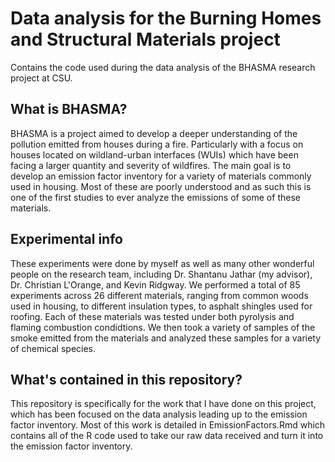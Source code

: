 # Data analysis for the Burning Homes and Structural Materials project
Contains the code used during the data analysis of the BHASMA research project at CSU.

## What is BHASMA?
BHASMA is a project aimed to develop a deeper understanding of the pollution emitted from houses during a fire. Particularly with a focus on houses located on wildland-urban interfaces (WUIs) which have been facing a larger quantity and severity of wildfires. The main goal is to develop an emission factor inventory for a variety of materials commonly used in housing. Most of these are poorly understood and as such this is one of the first studies to ever analyze the emissions of some of these materials. 

## Experimental info
These experiments were done by myself as well as many other wonderful people on the research team, including Dr. Shantanu Jathar (my advisor), Dr. Christian L'Orange, and Kevin Ridgway. We performed a total of 85 experiments across 26 different materials, ranging from common woods used in housing, to different insulation types, to asphalt shingles used for roofing. Each of these materials was tested under both pyrolysis and flaming combustion condidtions. We then took a variety of samples of the smoke emitted from the materials and analyzed these samples for a variety of chemical species.

## What's contained in this repository?
This repository is specifically for the work that I have done on this project, which has been focused on the data analysis leading up to the emission factor inventory. Most of this work is detailed in EmissionFactors.Rmd which contains all of the R code used to take our raw data received and turn it into the emission factor inventory.
